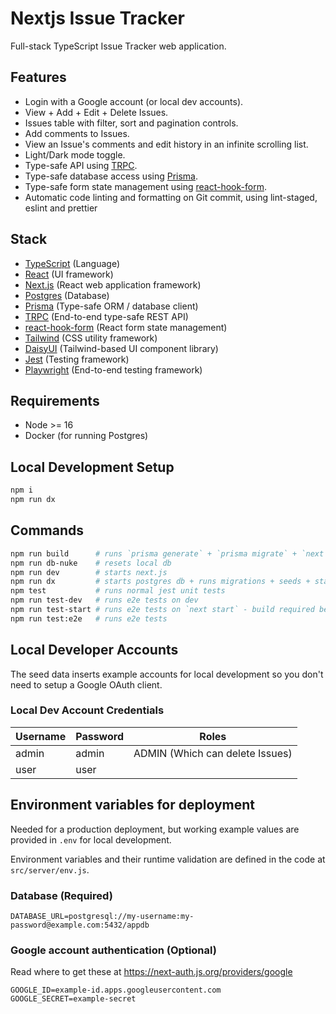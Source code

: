 # Nextjs Issue Tracker

Full-stack TypeScript Issue Tracker web application.

## Features

- Login with a Google account (or local dev accounts).
- View + Add + Edit + Delete Issues.
- Issues table with filter, sort and pagination controls.
- Add comments to Issues.
- View an Issue's comments and edit history in an infinite scrolling list.
- Light/Dark mode toggle.
- Type-safe API using [TRPC](https://trpc.io/).
- Type-safe database access using [Prisma](https://www.prisma.io/).
- Type-safe form state management using [react-hook-form](https://react-hook-form.com/).
- Automatic code linting and formatting on Git commit, using lint-staged, eslint and prettier

## Stack

- [TypeScript](https://www.typescriptlang.org/) (Language)
- [React](https://reactjs.org/) (UI framework)
- [Next.js](https://nextjs.org/) (React web application framework)
- [Postgres](https://www.postgresql.org/) (Database)
- [Prisma](https://www.prisma.io/) (Type-safe ORM / database client)
- [TRPC](https://trpc.io/) (End-to-end type-safe REST API)
- [react-hook-form](https://react-hook-form.com/) (React form state management)
- [Tailwind](https://tailwindcss.com/) (CSS utility framework)
- [DaisyUI](https://daisyui.com/) (Tailwind-based UI component library)
- [Jest](https://jestjs.io/) (Testing framework)
- [Playwright](https://playwright.dev/) (End-to-end testing framework)

## Requirements

- Node >= 16
- Docker (for running Postgres)

## Local Development Setup

```bash
npm i
npm run dx
```

## Commands

```bash
npm run build      # runs `prisma generate` + `prisma migrate` + `next build`
npm run db-nuke    # resets local db
npm run dev        # starts next.js
npm run dx         # starts postgres db + runs migrations + seeds + starts next.js
npm test           # runs normal jest unit tests
npm run test-dev   # runs e2e tests on dev
npm run test-start # runs e2e tests on `next start` - build required before
npm run test:e2e   # runs e2e tests
```

## Local Developer Accounts

The seed data inserts example accounts for local development so you don't need to setup a Google OAuth client.

### Local Dev Account Credentials

| Username | Password | Roles                           |
| -------- | -------- | ------------------------------- |
| admin    | admin    | ADMIN (Which can delete Issues) |
| user     | user     |                                 |

## Environment variables for deployment

Needed for a production deployment, but working example values are provided in `.env` for local development.

Environment variables and their runtime validation are defined in the code at `src/server/env.js`.

### Database (Required)

```
DATABASE_URL=postgresql://my-username:my-password@example.com:5432/appdb
```

### Google account authentication (Optional)

Read where to get these at https://next-auth.js.org/providers/google

```
GOOGLE_ID=example-id.apps.googleusercontent.com
GOOGLE_SECRET=example-secret
```
